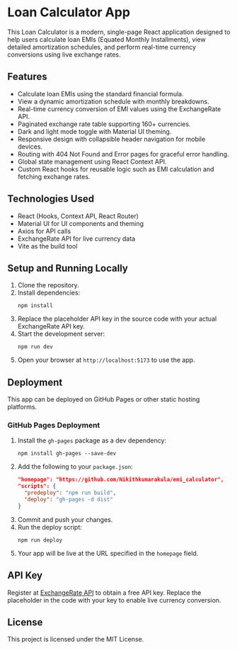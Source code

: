# Loan Calculator App

This Loan Calculator is a modern, single-page React application designed to help users calculate loan EMIs (Equated Monthly Installments), view detailed amortization schedules, and perform real-time currency conversions using live exchange rates.

## Features

- Calculate loan EMIs using the standard financial formula.
- View a dynamic amortization schedule with monthly breakdowns.
- Real-time currency conversion of EMI values using the ExchangeRate API.
- Paginated exchange rate table supporting 160+ currencies.
- Dark and light mode toggle with Material UI theming.
- Responsive design with collapsible header navigation for mobile devices.
- Routing with 404 Not Found and Error pages for graceful error handling.
- Global state management using React Context API.
- Custom React hooks for reusable logic such as EMI calculation and fetching exchange rates.

## Technologies Used

- React (Hooks, Context API, React Router)
- Material UI for UI components and theming
- Axios for API calls
- ExchangeRate API for live currency data
- Vite as the build tool

## Setup and Running Locally

1. Clone the repository.
2. Install dependencies:
   ```
   npm install
   ```
3. Replace the placeholder API key in the source code with your actual ExchangeRate API key.
4. Start the development server:
   ```
   npm run dev
   ```
5. Open your browser at `http://localhost:5173` to use the app.

## Deployment

This app can be deployed on GitHub Pages or other static hosting platforms.

### GitHub Pages Deployment

1. Install the `gh-pages` package as a dev dependency:
   ```
   npm install gh-pages --save-dev
   ```
2. Add the following to your `package.json`:
   ```json
   "homepage": "https://github.com/Nikithkumarakula/emi_calculator",
   "scripts": {
     "predeploy": "npm run build",
     "deploy": "gh-pages -d dist"
   }
   ```
3. Commit and push your changes.
4. Run the deploy script:
   ```
   npm run deploy
   ```
5. Your app will be live at the URL specified in the `homepage` field.

## API Key

Register at [ExchangeRate API](https://www.exchangerate-api.com/) to obtain a free API key. Replace the placeholder in the code with your key to enable live currency conversion.

## License

This project is licensed under the MIT License.
